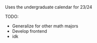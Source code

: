 Uses the undergraduate calendar for 23/24

TODO:
 - Generalize for other math majors
 - Develop frontend
 - idk
